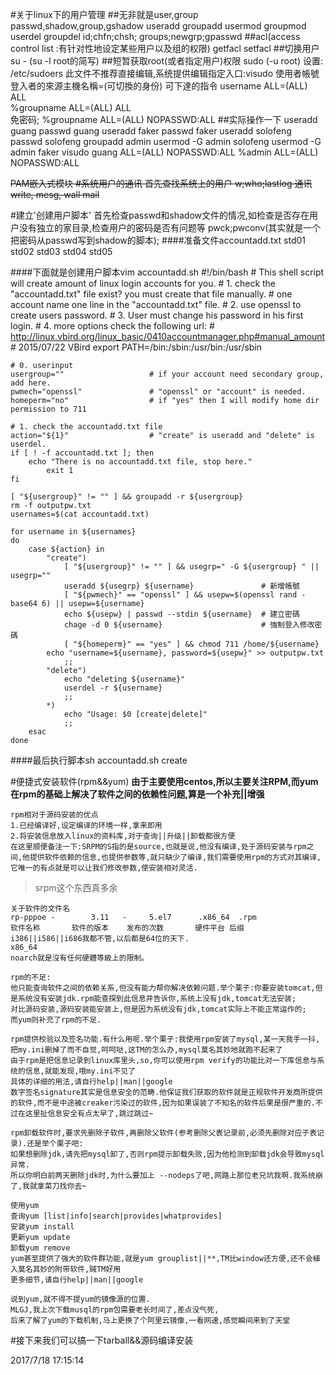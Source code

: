 #关于linux下的用户管理
##无非就是user,group
	passwd,shadow,group,gshadow
	useradd	groupadd
	usermod	groupmod
	userdel	groupdel
	id;chfn;chsh;
	groups;newgrp;gpasswd 
##acl(access control list :有针对性地设定某些用户以及组的权限)
	getfacl
	setfacl
##切换用户
	su -		(su -l root的简写)
##短暂获取root(或者指定用户)权限
	sudo (-u root)
	设置: /etc/sudoers
		此文件不推荐直接编辑,系统提供编辑指定入口:visudo
		使用者帳號  登入者的來源主機名稱=(可切換的身份)  可下達的指令
		username               ALL=(ALL)           ALL   
		%groupname             ALL=(ALL)           ALL	
		免密码;
		%groupname             ALL=(ALL)           NOPASSWD:ALL	
##实际操作一下
	useradd guang 
	passwd guang 
	useradd faker
	passwd faker
	useradd solofeng
	passwd solofeng
	groupadd admin
	usermod -G admin solofeng
	usermod -G admin faker
	visudo
	guang             ALL=(ALL)           NOPASSWD:ALL
	%admin             ALL=(ALL)           NOPASSWD:ALL

<del>PAM嵌入式模块<del>
#系统用户的通讯
	首先查找系统上的用户
	w;who;lastlog
	通讯
	write, mesg, wall
	mail

#建立'创建用户脚本'
	首先检查passwd和shadow文件的情况,如检查是否存在用户没有独立的家目录,检查用户的密码是否有问题等
	pwck;pwconv(其实就是一个把密码从passwd写到shadow的脚本);
####准备文件accountadd.txt
	std01
	std02
	std03
	std04
	std05
	
####下面就是创建用户脚本vim accountadd.sh
	#!/bin/bash
	# This shell script will create amount of linux login accounts for you.
	# 1. check the "accountadd.txt" file exist? you must create that file manually.
	#    one account name one line in the "accountadd.txt" file.
	# 2. use openssl to create users password.
	# 3. User must change his password in his first login.
	# 4. more options check the following url:
	# http://linux.vbird.org/linux_basic/0410accountmanager.php#manual_amount
	# 2015/07/22    VBird
	export PATH=/bin:/sbin:/usr/bin:/usr/sbin
	
	# 0. userinput
	usergroup=""                   # if your account need secondary group, add here.
	pwmech="openssl"               # "openssl" or "account" is needed.
	homeperm="no"                  # if "yes" then I will modify home dir permission to 711
	
	# 1. check the accountadd.txt file
	action="${1}"                  # "create" is useradd and "delete" is userdel.
	if [ ! -f accountadd.txt ]; then
		echo "There is no accountadd.txt file, stop here."
	        exit 1
	fi
	
	[ "${usergroup}" != "" ] && groupadd -r ${usergroup}
	rm -f outputpw.txt
	usernames=$(cat accountadd.txt)
	
	for username in ${usernames}
	do
	    case ${action} in
	        "create")
	            [ "${usergroup}" != "" ] && usegrp=" -G ${usergroup} " || usegrp=""
	            useradd ${usegrp} ${username}               # 新增帳號
	            [ "${pwmech}" == "openssl" ] && usepw=$(openssl rand -base64 6) || usepw=${username}
	            echo ${usepw} | passwd --stdin ${username}  # 建立密碼
	            chage -d 0 ${username}                      # 強制登入修改密碼
	            [ "${homeperm}" == "yes" ] && chmod 711 /home/${username}
		    echo "username=${username}, password=${usepw}" >> outputpw.txt
	            ;;
	        "delete")
	            echo "deleting ${username}"
	            userdel -r ${username}
	            ;;
	        *)
	            echo "Usage: $0 [create|delete]"
	            ;;
	    esac
	done

####最后执行脚本sh accountadd.sh create


#便捷式安装软件(rpm&&yum)
**由于主要使用centos,所以主要关注RPM,而yum在rpm的基础上解决了软件之间的依赖性问题,算是一个补充||增强**<br> 
	
	rpm相对于源码安装的优点
	1.已经编译好,设定编译的环境一样,拿来即用
	2.将安装信息放入linux的资料库,对于查询||升级||卸载都很方便
	在这里顺便备注一下:SRPM的S指的是source,也就是说,他没有编译,处于源码安装与rpm之间,他提供软件依赖的信息,也提供参数等,就只缺少了编译,我们需要使用rpm的方式对其编译,它唯一的有点就是可以让我们修改参数,使安装相对灵活.
> srpm这个东西真多余

	关于软件的文件名
	rp-pppoe -        3.11   -     5.el7      .x86_64  .rpm
	软件名称       软件的版本    发布的次数 		硬件平台 后缀	
	i386||i586||i686我都不管,以后都是64位的天下.	
	x86_64
	noarch就是沒有任何硬體等級上的限制。
	
	rpm的不足:
	他只能查询软件之间的依赖关系,但没有能力帮你解决依赖问题.举个栗子:你要安装tomcat,但是系统没有安装jdk.rpm能查探到此信息并告诉你,系统上没有jdk,tomcat无法安装;
	对比源码安装,源码安装能安装上,但是因为系统没有jdk,tomcat实际上不能正常运作的;
	而yum则补充了rpm的不足.

	rpm提供校验以及签名功能.有什么用呢.举个栗子:我使用rpm安装了mysql,某一天我手一抖,把my.ini删掉了而不自觉,呵呵哒,这TM的怎么办,mysql莫名其妙地就跑不起来了
	由于rpm是把信息记录到linux库里头,so,你可以使用rpm verify的功能比对一下库信息与系统的信息,就能发现,哦my.ini不见了
	具体的详细的用法,请自行help||man||google
	数字签名signature其实是信息安全的范畴.他保证我们获取的软件就是正规软件开发商所提供的软件,而不是中途被creaker污染过的软件,因为如果误装了不知名的软件后果是很严重的.不过在这里扯信息安全有点太早了,跳过跳过~

	rpm卸载软件时,要求先删除子软件,再删除父软件(参考删除父表记录前,必须先删除对应子表记录).还是举个栗子吧:
	如果想删除jdk,请先把mysql卸了,否则rpm提示卸载失败,因为他检测到卸载jdk会导致mysql异常.
	所以你明白前两天删除jdk时,为什么要加上 --nodeps了吧,网路上那位老兄坑我啊.我系统崩了,我就拿菜刀找你去~

	使用yum
	查询yum [list|info|search|provides|whatprovides]
	安装yum install
	更新yum update
	卸载yum remove
	yum甚至提供了强大的软件群功能,就是yum grouplist||**,TM比window还方便,还不会植入莫名其妙的附带软件,贼TM好用
	更多细节,请自行help||man||google
	
	说到yum,就不得不提yum的镜像源的位置.
	MLGJ,我上次下载musql的rpm包需要老长时间了,差点没气死,
	后来了解了yum的下载机制,马上更换了个阿里云镜像,一看网速,感觉瞬间来到了天堂


#接下来我们可以搞一下tarball&&源码编译安装	
	
		





2017/7/18 17:15:14 